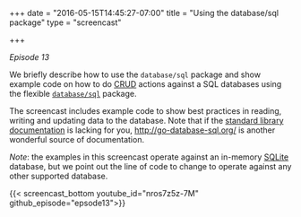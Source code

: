 +++
date = "2016-05-15T14:45:27-07:00"
title = "Using the database/sql package"
type = "screencast"

+++

_Episode 13_

We briefly describe how to use the `database/sql` package and show example code on how to do [CRUD](https://en.wikipedia.org/wiki/Create,_read,_update_and_delete) actions against a SQL databases using the flexible [`database/sql`](https://godoc.org/database/sql) package.

<!--more-->

The screencast includes example code to show best practices in reading, writing and updating data to the database. Note that if the [standard library documentation](https://godoc.org/database/sql) is lacking for you, http://go-database-sql.org/ is another wonderful source of documentation.

_Note_: the examples in this screencast operate against an in-memory [SQLite](https://www.sqlite.org/) database, but we point out the line of code to change to operate against any other supported database.

{{< screencast_bottom youtube_id="nros7z5z-7M" github_episode="epsode13">}}
